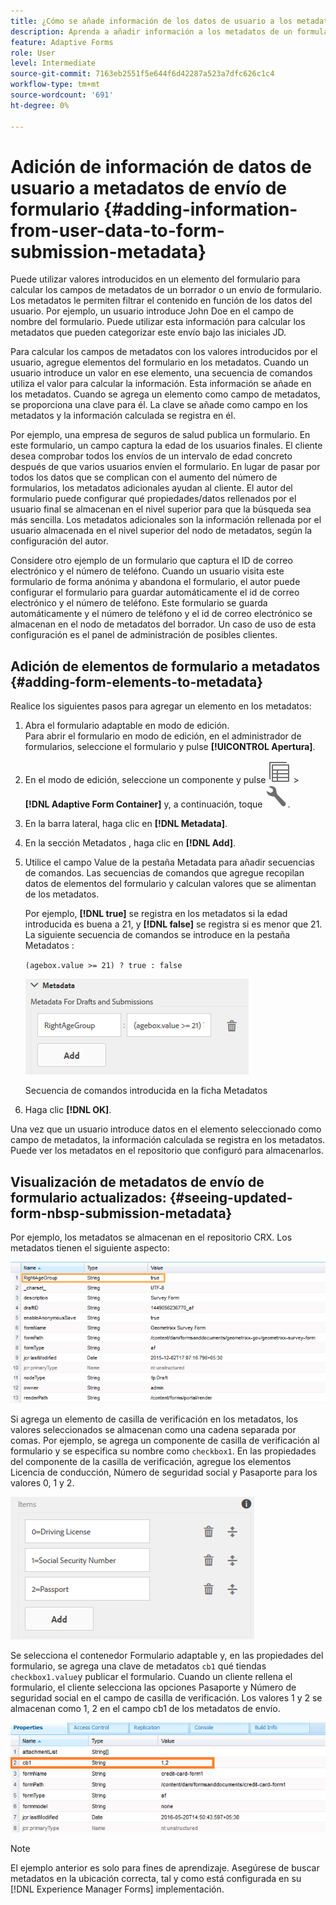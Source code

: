 ```yaml
---
title: ¿Cómo se añade información de los datos de usuario a los metadatos de envío de formulario?
description: Aprenda a añadir información a los metadatos de un formulario enviado con los datos proporcionados por el usuario. Descubra más información sobre cómo ver los metadatos de envío de formulario actualizados en el repositorio CRX.
feature: Adaptive Forms
role: User
level: Intermediate
source-git-commit: 7163eb2551f5e644f6d42287a523a7dfc626c1c4
workflow-type: tm+mt
source-wordcount: '691'
ht-degree: 0%

---
```



# Adición de información de datos de usuario a metadatos de envío de formulario {#adding-information-from-user-data-to-form-submission-metadata}

Puede utilizar valores introducidos en un elemento del formulario para calcular los campos de metadatos de un borrador o un envío de formulario. Los metadatos le permiten filtrar el contenido en función de los datos del usuario. Por ejemplo, un usuario introduce John Doe en el campo de nombre del formulario. Puede utilizar esta información para calcular los metadatos que pueden categorizar este envío bajo las iniciales JD.

Para calcular los campos de metadatos con los valores introducidos por el usuario, agregue elementos del formulario en los metadatos. Cuando un usuario introduce un valor en ese elemento, una secuencia de comandos utiliza el valor para calcular la información. Esta información se añade en los metadatos. Cuando se agrega un elemento como campo de metadatos, se proporciona una clave para él. La clave se añade como campo en los metadatos y la información calculada se registra en él.

Por ejemplo, una empresa de seguros de salud publica un formulario. En este formulario, un campo captura la edad de los usuarios finales. El cliente desea comprobar todos los envíos de un intervalo de edad concreto después de que varios usuarios envíen el formulario. En lugar de pasar por todos los datos que se complican con el aumento del número de formularios, los metadatos adicionales ayudan al cliente. El autor del formulario puede configurar qué propiedades/datos rellenados por el usuario final se almacenan en el nivel superior para que la búsqueda sea más sencilla. Los metadatos adicionales son la información rellenada por el usuario almacenada en el nivel superior del nodo de metadatos, según la configuración del autor.

Considere otro ejemplo de un formulario que captura el ID de correo electrónico y el número de teléfono. Cuando un usuario visita este formulario de forma anónima y abandona el formulario, el autor puede configurar el formulario para guardar automáticamente el id de correo electrónico y el número de teléfono. Este formulario se guarda automáticamente y el número de teléfono y el id de correo electrónico se almacenan en el nodo de metadatos del borrador. Un caso de uso de esta configuración es el panel de administración de posibles clientes.

## Adición de elementos de formulario a metadatos {#adding-form-elements-to-metadata}

Realice los siguientes pasos para agregar un elemento en los metadatos:

1. Abra el formulario adaptable en modo de edición.\
   Para abrir el formulario en modo de edición, en el administrador de formularios, seleccione el formulario y pulse **[!UICONTROL Apertura]**.
1. En el modo de edición, seleccione un componente y pulse ![nivel de campo](assets/select_parent_icon.svg) > **[!DNL Adaptive Form Container]** y, a continuación, toque ![cmppr](assets/configure-icon.svg).
1. En la barra lateral, haga clic en **[!DNL Metadata]**.
1. En la sección Metadatos , haga clic en **[!DNL Add]**.
1. Utilice el campo Value de la pestaña Metadata para añadir secuencias de comandos. Las secuencias de comandos que agregue recopilan datos de elementos del formulario y calculan valores que se alimentan de los metadatos.

   Por ejemplo, **[!DNL true]** se registra en los metadatos si la edad introducida es buena a 21, y **[!DNL false]** se registra si es menor que 21. La siguiente secuencia de comandos se introduce en la pestaña Metadatos :

   `(agebox.value >= 21) ? true : false`

   ![Secuencia de comandos de metadatos](assets/add-element-metadata.png)

   Secuencia de comandos introducida en la ficha Metadatos

1. Haga clic **[!DNL OK]**.

Una vez que un usuario introduce datos en el elemento seleccionado como campo de metadatos, la información calculada se registra en los metadatos. Puede ver los metadatos en el repositorio que configuró para almacenarlos.

## Visualización de metadatos de envío de formulario actualizados: {#seeing-updated-form-nbsp-submission-metadata}

Por ejemplo, los metadatos se almacenan en el repositorio CRX. Los metadatos tienen el siguiente aspecto:

![Metadatos](assets/metadata_entry_new.png)

Si agrega un elemento de casilla de verificación en los metadatos, los valores seleccionados se almacenan como una cadena separada por comas. Por ejemplo, se agrega un componente de casilla de verificación al formulario y se especifica su nombre como `checkbox1`. En las propiedades del componente de la casilla de verificación, agregue los elementos Licencia de conducción, Número de seguridad social y Pasaporte para los valores 0, 1 y 2.

![Almacenamiento de varios valores desde una casilla de verificación](assets/checkbox-metadata.png)

Se selecciona el contenedor Formulario adaptable y, en las propiedades del formulario, se agrega una clave de metadatos `cb1` qué tiendas `checkbox1.value`y publicar el formulario. Cuando un cliente rellena el formulario, el cliente selecciona las opciones Pasaporte y Número de seguridad social en el campo de casilla de verificación. Los valores 1 y 2 se almacenan como 1, 2 en el campo cb1 de los metadatos de envío.

![Entrada de metadatos de varios valores seleccionados en un campo de casilla de verificación](assets/metadata-entry.png)

>[!NOTE]
>
>El ejemplo anterior es solo para fines de aprendizaje. Asegúrese de buscar metadatos en la ubicación correcta, tal y como está configurada en su [!DNL Experience Manager Forms] implementación.
